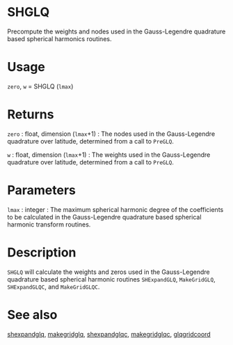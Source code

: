 # SHGLQ

Precompute the weights and nodes used in the Gauss-Legendre quadrature based spherical harmonics routines.

# Usage

`zero`, `w` = SHGLQ (`lmax`)

# Returns

`zero` : float, dimension (`lmax`+1)
:   The nodes used in the Gauss-Legendre quadrature over latitude, determined from a call to `PreGLQ`.

`w` : float, dimension (`lmax`+1)
:   The weights used in the Gauss-Legendre quadrature over latitude, determined from a call to `PreGLQ`.

# Parameters

`lmax` : integer
:   The maximum spherical harmonic degree of the coefficients to be calculated in the Gauss-Legendre quadrature based spherical harmonic transform routines.

# Description

`SHGLQ` will calculate the weights and zeros used in the Gauss-Legendre quadrature based spherical harmonic routines `SHExpandGLQ`, `MakeGridGLQ`, `SHExpandGLQC`, and `MakeGridGLQC`.

# See also

[shexpandglq](pyshexpandglq.html), [makegridglq](pymakegridglq.html), [shexpandglqc](pyshexpandglqc.html), [makegridglqc](pymakegridglqc.html), [glqgridcoord](pyglqgridcoord.html)
